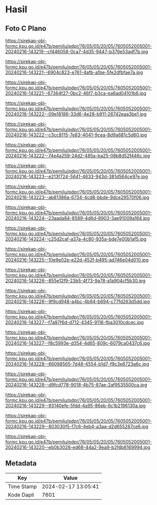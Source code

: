 # Hasil

## Foto C Plano

https://sirekap-obj-formc.kpu.go.id/e47b/pemilu/pdpr/76/05/05/20/05/7605052005001-20240216-143219--cf446058-0ca7-4d35-9447-b376e53adf7b.jpg

https://sirekap-obj-formc.kpu.go.id/e47b/pemilu/pdpr/76/05/05/20/05/7605052005001-20240216-143221--6904c823-e761-4afb-a1be-5fe2dfbfae7a.jpg

https://sirekap-obj-formc.kpu.go.id/e47b/pemilu/pdpr/76/05/05/20/05/7605052005001-20240216-143221--67364f27-0bc2-46f7-b3ca-ea6ad04101b6.jpg

https://sirekap-obj-formc.kpu.go.id/e47b/pemilu/pdpr/76/05/05/20/05/7605052005001-20240216-143222--09e18186-33d6-4e28-b911-26742eaa3be1.jpg

https://sirekap-obj-formc.kpu.go.id/e47b/pemilu/pdpr/76/05/05/20/05/7605052005001-20240216-143222--c3cc8115-7e83-4041-9cea-8d9a681c5d60.jpg

https://sirekap-obj-formc.kpu.go.id/e47b/pemilu/pdpr/76/05/05/20/05/7605052005001-20240216-143222--74e4a259-24d2-485a-ba25-08b8d52f446c.jpg

https://sirekap-obj-formc.kpu.go.id/e47b/pemilu/pdpr/76/05/05/20/05/7605052005001-20240216-143223--e213f724-5641-4633-943d-381d564ce97e.jpg

https://sirekap-obj-formc.kpu.go.id/e47b/pemilu/pdpr/76/05/05/20/05/7605052005001-20240216-143223--ab81386a-6734-4cd8-bbde-9dce29570f06.jpg

https://sirekap-obj-formc.kpu.go.id/e47b/pemilu/pdpr/76/05/05/20/05/7605052005001-20240216-143224--23aada84-8589-4d6d-8903-3ae91009a164.jpg

https://sirekap-obj-formc.kpu.go.id/e47b/pemilu/pdpr/76/05/05/20/05/7605052005001-20240216-143224--c25d2caf-a37a-4c80-935a-bde7e00b1af5.jpg

https://sirekap-obj-formc.kpu.go.id/e47b/pemilu/pdpr/76/05/05/20/05/7605052005001-20240216-143225--10e9e02e-e22d-452f-b495-ad746e04d010.jpg

https://sirekap-obj-formc.kpu.go.id/e47b/pemilu/pdpr/76/05/05/20/05/7605052005001-20240216-143226--855e12f9-23b5-4f73-9a78-a1a904cf5b30.jpg

https://sirekap-obj-formc.kpu.go.id/e47b/pemilu/pdpr/76/05/05/20/05/7605052005001-20240216-143226--9f9cd948-a4bc-4b64-b694-c77fd263d5dd.jpg

https://sirekap-obj-formc.kpu.go.id/e47b/pemilu/pdpr/76/05/05/20/05/7605052005001-20240216-143227--f7a97f6d-d712-4345-9116-fba3010cdcec.jpg

https://sirekap-obj-formc.kpu.go.id/e47b/pemilu/pdpr/76/05/05/20/05/7605052005001-20240216-143227--f8c5993e-d354-4d65-809c-6079ca0437c6.jpg

https://sirekap-obj-formc.kpu.go.id/e47b/pemilu/pdpr/76/05/05/20/05/7605052005001-20240216-143228--66098565-7d48-4554-b1d7-f9c3e6723a6c.jpg

https://sirekap-obj-formc.kpu.go.id/e47b/pemilu/pdpr/76/05/05/20/05/7605052005001-20240216-143228--d9fcd778-9018-4b75-87ae-2af9535500ca.jpg

https://sirekap-obj-formc.kpu.go.id/e47b/pemilu/pdpr/76/05/05/20/05/7605052005001-20240216-143229--93140efe-5fdd-4a95-86eb-6c1b2196130a.jpg

https://sirekap-obj-formc.kpu.go.id/e47b/pemilu/pdpr/76/05/05/20/05/7605052005001-20240216-143229--803030f5-f7c6-4eb4-a3aa-d2d655287ce6.jpg

https://sirekap-obj-formc.kpu.go.id/e47b/pemilu/pdpr/76/05/05/20/05/7605052005001-20240216-143220--eb0b3028-ed68-44a2-9ea9-b2f4b8169994.jpg


## Metadata

| Key        | Value               |
| ---------- | ------------------- |
| Time Stamp | 2024-02-17 13:05:41 |
| Kode Dapil | 7601                |



